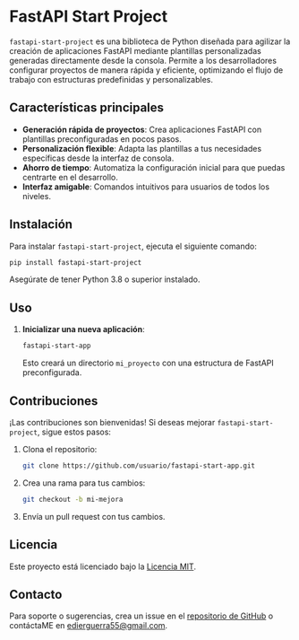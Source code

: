 # FastAPI Start Project

`fastapi-start-project` es una biblioteca de Python diseñada para agilizar la creación de aplicaciones FastAPI mediante plantillas personalizadas generadas directamente desde la consola. Permite a los desarrolladores configurar proyectos de manera rápida y eficiente, optimizando el flujo de trabajo con estructuras predefinidas y personalizables.

## Características principales

- **Generación rápida de proyectos**: Crea aplicaciones FastAPI con plantillas preconfiguradas en pocos pasos.
- **Personalización flexible**: Adapta las plantillas a tus necesidades específicas desde la interfaz de consola.
- **Ahorro de tiempo**: Automatiza la configuración inicial para que puedas centrarte en el desarrollo.
- **Interfaz amigable**: Comandos intuitivos para usuarios de todos los niveles.

## Instalación

Para instalar `fastapi-start-project`, ejecuta el siguiente comando:

```bash
pip install fastapi-start-project
```

Asegúrate de tener Python 3.8 o superior instalado.

## Uso

1. **Inicializar una nueva aplicación**:
   ```bash
   fastapi-start-app
   ```
   Esto creará un directorio `mi_proyecto` con una estructura de FastAPI preconfigurada.

## Contribuciones

¡Las contribuciones son bienvenidas! Si deseas mejorar `fastapi-start-project`, sigue estos pasos:

1. Clona el repositorio:
   ```bash
   git clone https://github.com/usuario/fastapi-start-app.git
   ```
2. Crea una rama para tus cambios:
   ```bash
   git checkout -b mi-mejora
   ```
3. Envía un pull request con tus cambios.

## Licencia

Este proyecto está licenciado bajo la [Licencia MIT](LICENSE).

## Contacto

Para soporte o sugerencias, crea un issue en el [repositorio de GitHub](https://github.com/usuario/fastapi-start-app/issues) o contáctaME en [edierguerra55@gmail.com](mailto:correo@ejemplo.com).

